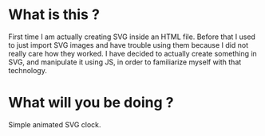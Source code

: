 # What is this ?

First time I am actually creating SVG inside an HTML file. Before that I used to just import SVG images and have trouble using them because I did not really care how they worked. I have decided to actually create something in SVG, and manipulate it using JS, in order to familiarize myself with that technology.

# What will you be doing ?

Simple animated SVG clock.

